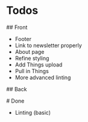 # Todos

## Front
* Footer
* Link to newsletter properly
* About page
* Refine styling
* Add Things upload
* Pull in Things
* More advanced linting

## Back


# Done
* Linting (basic)

